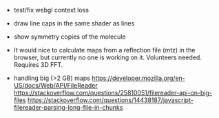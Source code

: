 
- test/fix webgl context loss

- draw line caps in the same shader as lines

- show symmetry copies of the molecule

- It would nice to calculate maps from a reflection file (mtz)
  in the browser, but currently no one is working on it. Volunteers needed.
  Requires 3D FFT.

- handling big (>2 GB) maps
  https://developer.mozilla.org/en-US/docs/Web/API/FileReader
  https://stackoverflow.com/questions/25810051/filereader-api-on-big-files
  https://stackoverflow.com/questions/14438187/javascript-filereader-parsing-long-file-in-chunks

